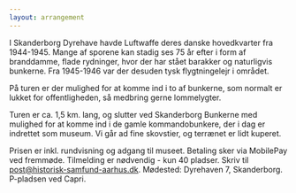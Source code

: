 ```yaml
---
layout: arrangement
---
```


I Skanderborg Dyrehave havde Luftwaffe deres danske hovedkvarter fra 1944-1945. Mange af sporene kan stadig ses 75 år efter i form af branddamme, flade rydninger, hvor der har stået barakker og naturligvis bunkerne. Fra 1945-1946 var der desuden tysk flygtningelejr i området.

På turen er der mulighed for at komme ind i to af bunkerne, som normalt er lukket for offentligheden, så medbring gerne lommelygter.

Turen er ca. 1,5 km. lang, og slutter ved Skanderborg Bunkerne med mulighed for at komme ind i de gamle kommandobunkere, der i dag er indrettet som museum. Vi går ad fine skovstier, og terrænet er lidt kuperet.

Prisen er inkl. rundvisning og adgang til museet. Betaling sker via MobilePay ved fremmøde.
Tilmelding er nødvendig - kun 40 pladser. Skriv til post@historisk-samfund-aarhus.dk.
Mødested: Dyrehaven 7, Skanderborg. P-pladsen ved Capri.
